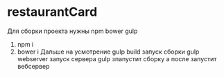 # restaurantCard
Для сборки проекта нужны npm bower gulp
1) npm i
2) bower i
Дальше  на усмотрение
gulp build запуск сборки
gulp webserver запуск сервера
gulp зпапустит сборку а после запустит вебсервер
